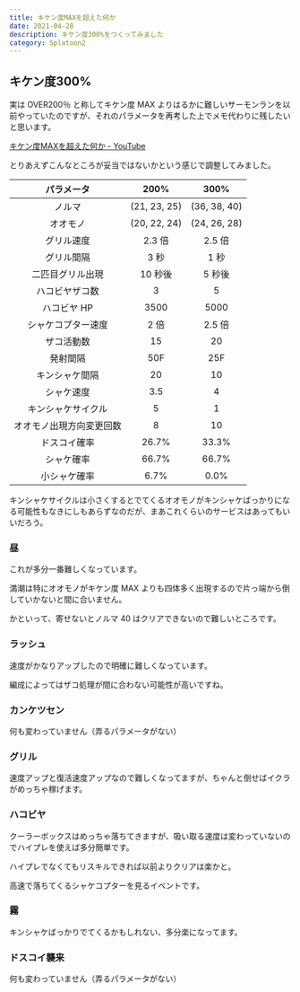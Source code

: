 ```yaml
---
title: キケン度MAXを超えた何か
date: 2021-04-28
description: キケン度300%をつくってみました
category: Splatoon2
---
```


## キケン度300%

実は OVER200％ と称してキケン度 MAX よりはるかに難しいサーモンランを以前やっていたのですが、それのパラメータを再考した上でメモ代わりに残したいと思います。

[キケン度MAXを超えた何か - YouTube](https://www.youtube.com/watch?v=G4Z-f3JyMv0)

とりあえずこんなところが妥当ではないかという感じで調整してみました。

|       パラメータ        |     200%     |     300%     |
| :--------------------: | :----------: | :----------: |
|         ノルマ          | (21, 23, 25) | (36, 38, 40) |
|        オオモノ         | (20, 22, 24) | (24, 26, 28) |
|       グリル速度        |    2.3 倍    |    2.5 倍     |
|       グリル間隔        |     3 秒     |     1 秒      |
|    二匹目グリル出現     |    10 秒後    |    5 秒後     |
|     ハコビヤザコ数      |      3       |       5       |
|       ハコビヤ HP       |     3500     |     5000      |
|   シャケコプター速度    |     2 倍      |    2.5 倍     |
|       ザコ活動数        |      15      |      20       |
|        発射間隔         |     50F      |     25F       |
|     キンシャケ間隔      |      20      |      10       |
|       シャケ速度        |     3.5      |       4       |
|   キンシャケサイクル    |      5       |       1        |
| オオモノ出現方向変更回数 |      8       |      10       |
|      ドスコイ確率       |    26.7%     |     33.3%     |
|       シャケ確率        |    66.7%     |     66.7%     |
|      小シャケ確率       |     6.7%     |     0.0%      |

キンシャケサイクルは小さくするとでてくるオオモノがキンシャケばっかりになる可能性もなきにしもあらずなのだが、まあこれくらいのサービスはあってもいいだろう。

### 昼

これが多分一番難しくなっています。

満潮は特にオオモノがキケン度 MAX よりも四体多く出現するので片っ端から倒していかないと間に合いません。

かといって、寄せないとノルマ 40 はクリアできないので難しいところです。

### ラッシュ

速度がかなりアップしたので明確に難しくなっています。

編成によってはザコ処理が間に合わない可能性が高いですね。

### カンケツセン

何も変わっていません（弄るパラメータがない）

### グリル

速度アップと復活速度アップなので難しくなってますが、ちゃんと倒せばイクラがめっちゃ稼げます。

### ハコビヤ

クーラーボックスはめっちゃ落ちてきますが、吸い取る速度は変わっていないのでハイプレを使えば多分簡単です。

ハイプレでなくてもリスキルできれば以前よりクリアは楽かと。

高速で落ちてくるシャケコプターを見るイベントです。

### 霧

キンシャケばっかりでてくるかもしれない、多分楽になってます。

### ドスコイ襲来

何も変わっていません（弄るパラメータがない）